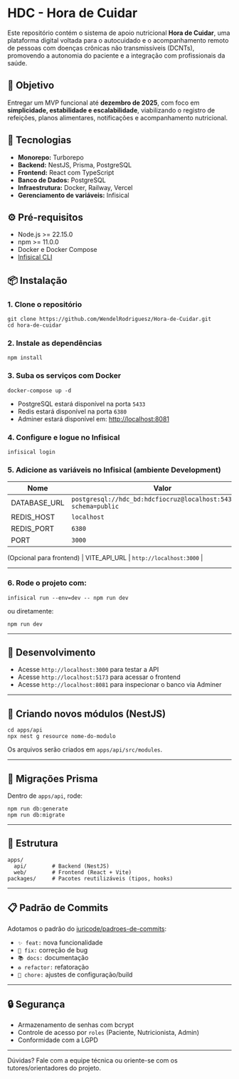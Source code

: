 # HDC - Hora de Cuidar

Este repositório contém o sistema de apoio nutricional **Hora de Cuidar**, uma plataforma digital voltada para o autocuidado e o acompanhamento remoto de pessoas com doenças crônicas não transmissíveis (DCNTs), promovendo a autonomia do paciente e a integração com profissionais da saúde.

## 🎯 Objetivo

Entregar um MVP funcional até **dezembro de 2025**, com foco em **simplicidade, estabilidade e escalabilidade**, viabilizando o registro de refeições, planos alimentares, notificações e acompanhamento nutricional.

## 🚀 Tecnologias

- **Monorepo:** Turborepo
- **Backend:** NestJS, Prisma, PostgreSQL
- **Frontend:** React com TypeScript
- **Banco de Dados:** PostgreSQL
- **Infraestrutura:** Docker, Railway, Vercel
- **Gerenciamento de variáveis:** Infisical

## ⚙️ Pré-requisitos

- Node.js >= 22.15.0
- npm >= 11.0.0
- Docker e Docker Compose
- [Infisical CLI](https://infisical.com/docs/cli/overview)

## 📦 Instalação

### 1. Clone o repositório

```
git clone https://github.com/WendelRodriguesz/Hora-de-Cuidar.git
cd hora-de-cuidar
```

### 2. Instale as dependências

```
npm install
```

### 3. Suba os serviços com Docker

```
docker-compose up -d
```

- PostgreSQL estará disponível na porta `5433`
- Redis estará disponível na porta `6380`
- Adminer estará disponível em: [http://localhost:8081](http://localhost:8081)

### 4. Configure e logue no Infisical

```
infisical login
```

### 5. Adicione as variáveis no Infisical (ambiente Development)

| Nome           | Valor                                                                 |
|----------------|-----------------------------------------------------------------------|
| DATABASE_URL   | `postgresql://hdc_bd:hdcfiocruz@localhost:5433/hdc?schema=public`     |
| REDIS_HOST     | `localhost`                                                           |
| REDIS_PORT     | `6380`                                                                |
| PORT           | `3000`                                                                |

(Opcional para frontend)
| VITE_API_URL   | `http://localhost:3000`                                               |

---

### 6. Rode o projeto com:

```
infisical run --env=dev -- npm run dev
```

ou diretamente:

```
npm run dev
```

---

## 🧪 Desenvolvimento

- Acesse `http://localhost:3000` para testar a API
- Acesse `http://localhost:5173` para acessar o frontend
- Acesse `http://localhost:8081` para inspecionar o banco via Adminer

---

## 🔨 Criando novos módulos (NestJS)

```
cd apps/api
npx nest g resource nome-do-modulo
```

Os arquivos serão criados em `apps/api/src/modules`.

---

## 🔧 Migrações Prisma

Dentro de `apps/api`, rode:

```
npm run db:generate
npm run db:migrate
```

---

## 📂 Estrutura

```
apps/
  api/        # Backend (NestJS)
  web/        # Frontend (React + Vite)
packages/     # Pacotes reutilizáveis (tipos, hooks)
```

---

## 📋 Padrão de Commits

Adotamos o padrão do [iuricode/padroes-de-commits](https://github.com/iuricode/padroes-de-commits):

- `✨ feat:` nova funcionalidade
- `🐛 fix:` correção de bug
- `📚 docs:` documentação
- `♻️ refactor:` refatoração
- `🔧 chore:` ajustes de configuração/build

---

## 🔒 Segurança

- Armazenamento de senhas com bcrypt
- Controle de acesso por `roles` (Paciente, Nutricionista, Admin)
- Conformidade com a LGPD

---

Dúvidas? Fale com a equipe técnica ou oriente-se com os tutores/orientadores do projeto.
